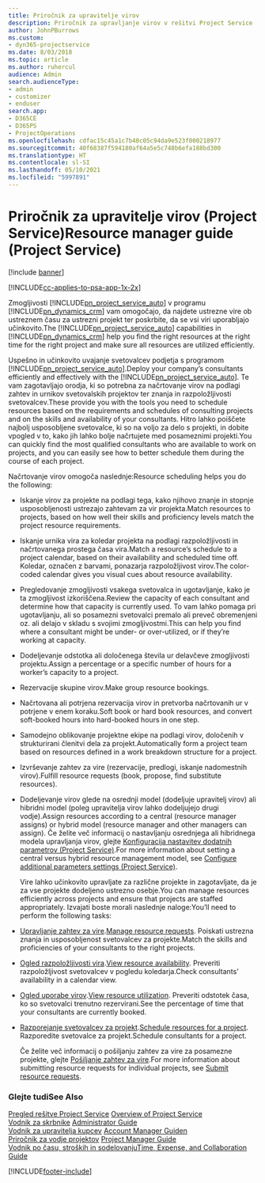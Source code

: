 ```yaml
---
title: Priročnik za upravitelje virov
description: Priročnik za upravljanje virov v rešitvi Project Service
author: JohnPBurrows
ms.custom:
- dyn365-projectservice
ms.date: 8/03/2018
ms.topic: article
ms.author: ruhercul
audience: Admin
search.audienceType:
- admin
- customizer
- enduser
search.app:
- D365CE
- D365PS
- ProjectOperations
ms.openlocfilehash: cdfac15c45a1c7b40c05c94da9e523f000218977
ms.sourcegitcommit: 40f68387f594180af64a5e5c748b6efa188bd300
ms.translationtype: HT
ms.contentlocale: sl-SI
ms.lasthandoff: 05/10/2021
ms.locfileid: "5997891"
---
```

# <a name="resource-manager-guide-project-service"></a><span data-ttu-id="fdd35-103">Priročnik za upravitelje virov (Project Service)</span><span class="sxs-lookup"><span data-stu-id="fdd35-103">Resource manager guide (Project Service)</span></span>

[!include [banner](../includes/psa-now-project-operations.md)]

[!INCLUDE[cc-applies-to-psa-app-1x-2x](../includes/cc-applies-to-psa-app-1x-2x.md)]

<span data-ttu-id="fdd35-104">Zmogljivosti [!INCLUDE[pn_project_service_auto](../includes/pn-project-service-auto.md)] v programu [!INCLUDE[pn_dynamics_crm](../includes/pn-dynamics-crm.md)] vam omogočajo, da najdete ustrezne vire ob ustreznem času za ustrezni projekt ter poskrbite, da se vsi viri uporabljajo učinkovito.</span><span class="sxs-lookup"><span data-stu-id="fdd35-104">The [!INCLUDE[pn_project_service_auto](../includes/pn-project-service-auto.md)] capabilities in [!INCLUDE[pn_dynamics_crm](../includes/pn-dynamics-crm.md)] help you find the right resources at the right time for the right project and make sure all resources are utilized efficiently.</span></span>  
  
 <span data-ttu-id="fdd35-105">Uspešno in učinkovito uvajanje svetovalcev podjetja s programom [!INCLUDE[pn_project_service_auto](../includes/pn-project-service-auto.md)].</span><span class="sxs-lookup"><span data-stu-id="fdd35-105">Deploy your company’s consultants efficiently and effectively with the [!INCLUDE[pn_project_service_auto](../includes/pn-project-service-auto.md)].</span></span> <span data-ttu-id="fdd35-106">Te vam zagotavljajo orodja, ki so potrebna za načrtovanje virov na podlagi zahtev in urnikov svetovalskih projektov ter znanja in razpoložljivosti svetovalcev.</span><span class="sxs-lookup"><span data-stu-id="fdd35-106">These provide you with the tools you need to schedule resources based on the requirements and schedules of consulting projects and on the skills and availability of your consultants.</span></span> <span data-ttu-id="fdd35-107">Hitro lahko poiščete najbolj usposobljene svetovalce, ki so na voljo za delo s projekti, in dobite vpogled v to, kako jih lahko bolje načrtujete med posameznimi projekti.</span><span class="sxs-lookup"><span data-stu-id="fdd35-107">You can quickly find the most qualified consultants who are available to work on projects, and you can easily see how to better schedule them during the course of each project.</span></span>  
  
 <span data-ttu-id="fdd35-108">Načrtovanje virov omogoča naslednje:</span><span class="sxs-lookup"><span data-stu-id="fdd35-108">Resource scheduling helps you do the following:</span></span>  
  
- <span data-ttu-id="fdd35-109">Iskanje virov za projekte na podlagi tega, kako njihovo znanje in stopnje usposobljenosti ustrezajo zahtevam za vir projekta.</span><span class="sxs-lookup"><span data-stu-id="fdd35-109">Match resources to projects, based on how well their skills and proficiency levels match the project resource requirements.</span></span>  
  
- <span data-ttu-id="fdd35-110">Iskanje urnika vira za koledar projekta na podlagi razpoložljivosti in načrtovanega prostega časa vira.</span><span class="sxs-lookup"><span data-stu-id="fdd35-110">Match a resource’s schedule to a project calendar, based on their availability and scheduled time off.</span></span> <span data-ttu-id="fdd35-111">Koledar, označen z barvami, ponazarja razpoložljivost virov.</span><span class="sxs-lookup"><span data-stu-id="fdd35-111">The color-coded calendar gives you visual cues about resource availability.</span></span>  
  
- <span data-ttu-id="fdd35-112">Pregledovanje zmogljivosti vsakega svetovalca in ugotavljanje, kako je ta zmogljivost izkoriščena.</span><span class="sxs-lookup"><span data-stu-id="fdd35-112">Review the capacity of each consultant and determine how that capacity is currently used.</span></span> <span data-ttu-id="fdd35-113">To vam lahko pomaga pri ugotavljanju, ali so posamezni svetovalci premalo ali preveč obremenjeni oz. ali delajo v skladu s svojimi zmogljivostmi.</span><span class="sxs-lookup"><span data-stu-id="fdd35-113">This can help you find where a consultant might be under- or over-utilized, or if they’re working at capacity.</span></span>  
  
- <span data-ttu-id="fdd35-114">Dodeljevanje odstotka ali določenega števila ur delavčeve zmogljivosti projektu.</span><span class="sxs-lookup"><span data-stu-id="fdd35-114">Assign a percentage or a specific number of hours for a worker’s capacity to a project.</span></span>  
  
- <span data-ttu-id="fdd35-115">Rezervacije skupine virov.</span><span class="sxs-lookup"><span data-stu-id="fdd35-115">Make group resource bookings.</span></span>  
  
- <span data-ttu-id="fdd35-116">Načrtovana ali potrjena rezervacija virov in pretvorba načrtovanih ur v potrjene v enem koraku.</span><span class="sxs-lookup"><span data-stu-id="fdd35-116">Soft book or hard book resources, and convert soft-booked hours into hard-booked hours in one step.</span></span>  
  
- <span data-ttu-id="fdd35-117">Samodejno oblikovanje projektne ekipe na podlagi virov, določenih v strukturirani členitvi dela za projekt.</span><span class="sxs-lookup"><span data-stu-id="fdd35-117">Automatically form a project team based on resources defined in a work breakdown structure for a project.</span></span>  
  
- <span data-ttu-id="fdd35-118">Izvrševanje zahtev za vire (rezervacije, predlogi, iskanje nadomestnih virov).</span><span class="sxs-lookup"><span data-stu-id="fdd35-118">Fulfill resource requests (book, propose, find substitute resources).</span></span>  
  
- <span data-ttu-id="fdd35-119">Dodeljevanje virov glede na osrednji model (dodeljuje upravitelj virov) ali hibridni model (poleg upravitelja virov lahko dodeljujejo drugi vodje).</span><span class="sxs-lookup"><span data-stu-id="fdd35-119">Assign resources according to a central (resource manager assigns) or hybrid model (resource manager and other managers can assign).</span></span> <span data-ttu-id="fdd35-120">Če želite več informacij o nastavljanju osrednjega ali hibridnega modela upravljanja virov, glejte [Konfiguracija nastavitev dodatnih parametrov (Project Service)](../psa/configure-additional-parameters-settings.md).</span><span class="sxs-lookup"><span data-stu-id="fdd35-120">For more information about setting a central versus hybrid resource management model, see [Configure additional parameters settings (Project Service)](../psa/configure-additional-parameters-settings.md).</span></span>  
  
  <span data-ttu-id="fdd35-121">Vire lahko učinkovito upravljate za različne projekte in zagotavljate, da je za vse projekte dodeljeno ustrezno osebje.</span><span class="sxs-lookup"><span data-stu-id="fdd35-121">You can manage resources efficiently across projects and ensure that projects are staffed appropriately.</span></span> <span data-ttu-id="fdd35-122">Izvajati boste morali naslednje naloge:</span><span class="sxs-lookup"><span data-stu-id="fdd35-122">You’ll need to perform the following tasks:</span></span>  
  
- <span data-ttu-id="fdd35-123">[Upravljanje zahtev za vire](../psa/manage-resource-requests.md).</span><span class="sxs-lookup"><span data-stu-id="fdd35-123">[Manage resource requests](../psa/manage-resource-requests.md).</span></span> <span data-ttu-id="fdd35-124">Poiskati ustrezna znanja in usposobljenost svetovalcev za projekte.</span><span class="sxs-lookup"><span data-stu-id="fdd35-124">Match the skills and proficiencies of your consultants to the right projects.</span></span>  
  
- <span data-ttu-id="fdd35-125">[Ogled razpoložljivosti vira](../psa/view-resource-availability.md).</span><span class="sxs-lookup"><span data-stu-id="fdd35-125">[View resource availability](../psa/view-resource-availability.md).</span></span> <span data-ttu-id="fdd35-126">Preveriti razpoložljivost svetovalcev v pogledu koledarja.</span><span class="sxs-lookup"><span data-stu-id="fdd35-126">Check consultants’ availability in a calendar view.</span></span>  
  
- <span data-ttu-id="fdd35-127">[Ogled uporabe virov](../psa/view-resource-utilization.md).</span><span class="sxs-lookup"><span data-stu-id="fdd35-127">[View resource utilization](../psa/view-resource-utilization.md).</span></span> <span data-ttu-id="fdd35-128">Preveriti odstotek časa, ko so svetovalci trenutno rezervirani.</span><span class="sxs-lookup"><span data-stu-id="fdd35-128">See the percentage of time that your consultants are currently booked.</span></span>  
  
- <span data-ttu-id="fdd35-129">[Razporejanje svetovalcev za projekt](../psa/schedule-resources-project.md).</span><span class="sxs-lookup"><span data-stu-id="fdd35-129">[Schedule resources for a project](../psa/schedule-resources-project.md).</span></span> <span data-ttu-id="fdd35-130">Razporedite svetovalce za projekt.</span><span class="sxs-lookup"><span data-stu-id="fdd35-130">Schedule consultants for a project.</span></span>  
  
  <span data-ttu-id="fdd35-131">Če želite več informacij o pošiljanju zahtev za vire za posamezne projekte, glejte [Pošiljanje zahtev za vire](../psa/submit-resource-requests.md).</span><span class="sxs-lookup"><span data-stu-id="fdd35-131">For more information about submitting resource requests for individual projects, see [Submit resource requests](../psa/submit-resource-requests.md).</span></span>  
  
### <a name="see-also"></a><span data-ttu-id="fdd35-132">Glejte tudi</span><span class="sxs-lookup"><span data-stu-id="fdd35-132">See Also</span></span>  
 <span data-ttu-id="fdd35-133">[Pregled rešitve Project Service](../psa/overview.md) </span><span class="sxs-lookup"><span data-stu-id="fdd35-133">[Overview of Project Service](../psa/overview.md) </span></span>  
 <span data-ttu-id="fdd35-134">[Vodnik za skrbnike](../psa/admin-guide.md) </span><span class="sxs-lookup"><span data-stu-id="fdd35-134">[Administrator Guide](../psa/admin-guide.md) </span></span>  
 <span data-ttu-id="fdd35-135">[Vodnik za upravitelja kupcev](../psa/account-manager-guide.md) </span><span class="sxs-lookup"><span data-stu-id="fdd35-135">[Account Manager Guiden](../psa/account-manager-guide.md) </span></span>  
 <span data-ttu-id="fdd35-136">[Priročnik za vodje projektov](../psa/project-manager-guide.md) </span><span class="sxs-lookup"><span data-stu-id="fdd35-136">[Project Manager Guide](../psa/project-manager-guide.md) </span></span>  
 [<span data-ttu-id="fdd35-137">Vodnik po času, stroških in sodelovanju</span><span class="sxs-lookup"><span data-stu-id="fdd35-137">Time, Expense, and Collaboration Guide</span></span>](../psa/time-expense-collaboration-guide.md)


[!INCLUDE[footer-include](../includes/footer-banner.md)]
